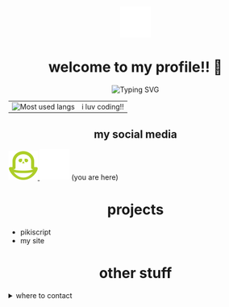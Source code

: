 <div align="center">
  <a href="#">
    <img src="ASSETS/github.svg" alt="github" height="61px">
  </a>
</div>

<div align="center">

  # welcome to my profile!! 👋
  
</div>

<div align="center">
  <img class="typing-svg" src="https://readme-typing-svg.herokuapp.com?font=Fira+Code&amp;pause=1000&amp;color=2600F7&amp;width=435&amp;lines=random+ass+coder;minor;likes+pizza" alt="Typing SVG">
</div>

  <table>
    <tbody>
      <tr>
        <td>
          <img src="https://github-readme-stats.vercel.app/api/top-langs/?username=avaalef&layout=compact&hide_border=true&bg_color=1e1e2f&title_color=8be9fd&text_color=f8f8f2&icon_color=ff79c6&border_radius=12&card_width=350&card_height=400" alt="Most used langs">
        </td>
        <td>
          i luv coding!!
        </td>
      </tr>
    </tbody>
  </table>

<div align="center">

  ## my social media

</div>

<a href="https://pikidiary.lol/@runningman" target="_blank">
    <img src="https://raw.githubusercontent.com/5quirre1/5quirre1/refs/heads/main/assets/README/icons/piki.png" alt="Piki Alien">
</a>

<img src="ASSETS/github.svg" alt="Github" height="61"> 
(you are here)

<div align="center">
 
  # projects

</div>

- pikiscript
- my site

<div align="center">
 
  # other stuff

</div>

<details>
  <summary>where to contact</summary>
  <a href="mailto:danypamby@gmail.com"><img src="ASSETS/Gmail.png" alt="gmail logo"></a>
  <br>
  danypamby@gmail.com
</details>
